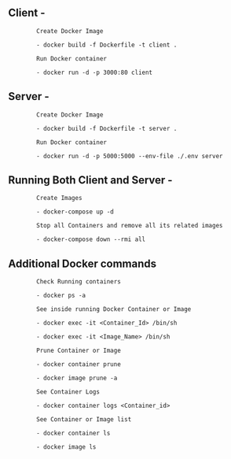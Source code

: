 ## Client - 

            Create Docker Image

            - docker build -f Dockerfile -t client .

            Run Docker container

            - docker run -d -p 3000:80 client
## Server -

            Create Docker Image

            - docker build -f Dockerfile -t server .

            Run Docker container

            - docker run -d -p 5000:5000 --env-file ./.env server

## Running Both Client and Server -

            Create Images

            - docker-compose up -d

            Stop all Containers and remove all its related images

            - docker-compose down --rmi all

## Additional Docker commands

            Check Running containers

            - docker ps -a

            See inside running Docker Container or Image

            - docker exec -it <Container_Id> /bin/sh
            
            - docker exec -it <Image_Name> /bin/sh

            Prune Container or Image

            - docker container prune

            - docker image prune -a

            See Container Logs

            - docker container logs <Container_id>

            See Container or Image list 

            - docker container ls

            - docker image ls
